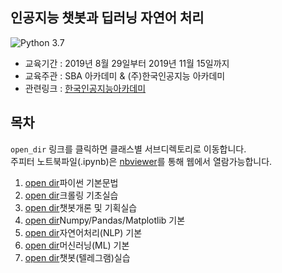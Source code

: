 ## 인공지능 챗봇과 딥러닝 자연어 처리

![Python 3.7](https://img.shields.io/badge/Python-3.7-blue.svg?style=plastic)

- 교육기간 : 2019년 8월 29일부터 2019년 11월 15일까지
- 교육주관 : SBA 아카데미 &amp; (주)한국인공지능 아카데미
- 관련링크 : [한국인공지능아카데미](https://www.ai-academy.ai/chatbot4)


## 목차

`open_dir` 링크를 클릭하면 클래스별 서브디렉토리로 이동합니다.   
주피터 노트북파일(.ipynb)은 [nbviewer](https://nbviewer.jupyter.org/)를 통해 웹에서 열람가능합니다.

1. [open dir](./01_python_class)파이썬 기본문법 
2. [open dir](./02_crawling_class)크롤링 기초실습
3. [open dir](./03_planning_class)챗봇개론 및 기획실습
4. [open dir](./04_data_class)Numpy/Pandas/Matplotlib 기본
5. [open dir](./05_nlp_class)자연어처리(NLP) 기본
6. [open dir](./06_ml_class)머신러닝(ML) 기본
7. [open dir](./07_chatbot_class)챗봇(텔레그램)실습
